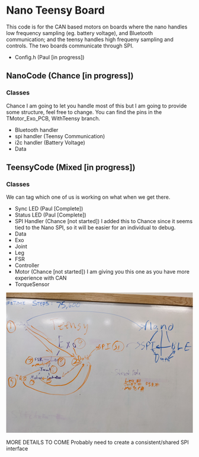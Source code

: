 # Nano Teensy Board

This code is for the CAN based motors on boards where the nano handles low frequency sampling (eg. battery voltage), and Bluetooth communication; and the teensy handles high frequeny sampling and controls.  The two boards communicate through SPI.

- Config.h (Paul [in progress])

## NanoCode (Chance [in progress])
### Classes
Chance I am going to let you handle most of this but I am going to provide some structure, feel free to change.  You can find the pins in the TMotor_Exo_PCB, WithTeensy branch.
- Bluetooth handler
- spi handler (Teensy Communication)
- i2c handler (Battery Voltage)
- Data

## TeensyCode (Mixed [in progress])
### Classes
We can tag which one of us is working on what when we get there.
- Sync LED (Paul [Complete])
- Status LED (Paul [Complete])
- SPI Handler (Chance [not started]) I added this to Chance since it seems tied to the Nano SPI, so it will be easier for an individual to debug.
- Data 
- Exo
- Joint
- Leg 
- FSR
- Controller
- Motor (Chance [not started]) I am giving you this one as you have more experience with CAN
- TorqueSensor

![Diagram](CodeDiagram.jpg)

MORE DETAILS TO COME
Probably need to create a consistent/shared SPI interface
